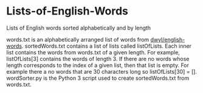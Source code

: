 # Lists-of-English-Words
Lists of English words sorted alphabetically and by length

words.txt is an alphabetically arranged list of words from [dwyl/english-words](https://github.com/dwyl/english-words).
  sortedWords.txt contains a list of lists called listOfLists. Each inner list contains the words from words.txt of a given length. For example, listOfLists[3] contains the words of length 3. If there are no words whose length corresponds to the index of a given list, then that list is empty. For example there a no words that are 30 characters long so listOfLists[30] = [].
  wordSorter.py is the Python 3 script used to create sortedWords.txt from words.txt.
